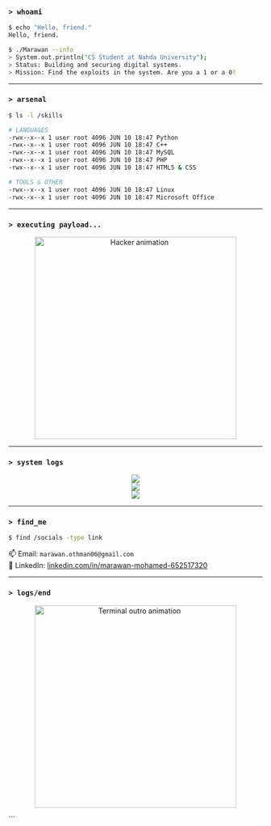 ### `> whoami`

```sh
$ echo "Hello, friend."
Hello, friend.

$ ./Marawan --info
> System.out.println("CS Student at Nahda University");
> Status: Building and securing digital systems.
> Mission: Find the exploits in the system. Are you a 1 or a 0?
```

---

### `> arsenal`

```sh
$ ls -l /skills

# LANGUAGES
-rwx--x--x 1 user root 4096 JUN 10 18:47 Python
-rwx--x--x 1 user root 4096 JUN 10 18:47 C++
-rwx--x--x 1 user root 4096 JUN 10 18:47 MySQL
-rwx--x--x 1 user root 4096 JUN 10 18:47 PHP
-rwx--x--x 1 user root 4096 JUN 10 18:47 HTML5 & CSS

# TOOLS & OTHER
-rwx--x--x 1 user root 4096 JUN 10 18:47 Linux
-rwx--x--x 1 user root 4096 JUN 10 18:47 Microsoft Office
```

---

### `> executing payload...`

<p align="center">
  <img src="https://media.giphy.com/media/xT9IgzoKnwFNmISR8I/giphy.gif" width="400" alt="Hacker animation"/>
</p>

---

### `> system logs`

<p align="center">
  <img src="https://github-readme-stats.vercel.app/api?username=Marawan6&show_icons=true&theme=radical" />
  <br/>
  <img src="https://github-readme-streak-stats.herokuapp.com/?user=Marawan6&theme=radical" />
  <br/>
  <img src="https://github-readme-stats.vercel.app/api/top-langs/?username=Marawan6&layout=compact&theme=radical" />
</p>

---

### `> find_me`

```sh
$ find /socials -type link
```

📫 Email: `marawan.othman06@gmail.com`  
🔗 LinkedIn: [linkedin.com/in/marawan-mohamed-652517320](https://linkedin.com/in/marawan-mohamed-652517320)

---

### `> logs/end`

<p align="center"> <img src="https://i.imgur.com/oA7wN.jpg" width="400" alt="Terminal outro animation"/> </p> ```

